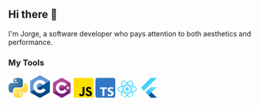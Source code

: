 ## Hi there 👋
I'm Jorge, a software developer who pays attention to both aesthetics and performance.

### My Tools
<img src="https://github.com/jreyesgfi/jreyesgfi/blob/main/python.svg" alt="Python Logo" width="40"/> <img src="https://github.com/jreyesgfi/jreyesgfi/blob/main/c.svg" alt="C Logo" width="40"/> <img src="https://github.com/jreyesgfi/jreyesgfi/blob/main/c-sharp.svg" alt="C# Logo" width="40"/> <img src="https://github.com/jreyesgfi/jreyesgfi/blob/main/js.svg" alt="JS Logo" width="40"/> <img src="https://github.com/jreyesgfi/jreyesgfi/blob/main/ts.svg" alt="TS Logo" width="40"/> <img src="https://github.com/jreyesgfi/jreyesgfi/blob/main/react.svg" alt="React Logo" width="40"/> <img src="https://github.com/jreyesgfi/jreyesgfi/blob/main/flutter.webp" alt="Flutter Logo" width="40"/> 
<!--
**jreyesgfi/jreyesgfi** is a ✨ _special_ ✨ repository because its `README.md` (this file) appears on your GitHub profile.

Here are some ideas to get you started:

- 🔭 I’m currently working on ...
- 🌱 I’m currently learning ...
- 👯 I’m looking to collaborate on ...
- 🤔 I’m looking for help with ...
- 💬 Ask me about ...
- 📫 How to reach me: ...
- 😄 Pronouns: ...
- ⚡ Fun fact: ...
-->

